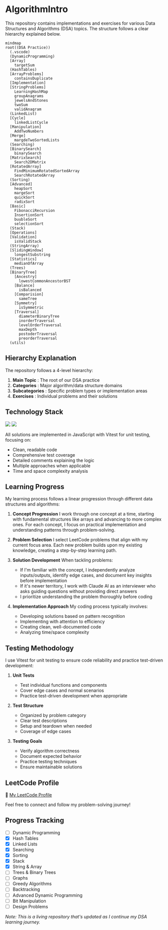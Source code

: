 # AlgorithmIntro

This repository contains implementations and exercises for various Data Structures and Algorithms (DSA) topics. The structure follows a clear hierarchy explained below.

```mermaid
mindmap
root((DSA Practice))
  (.vscode)
  (DynamicProgramming)
  [Array]
    targetSum
  (HashTables)
  [ArrayProblems]
    containsDuplicate
  [Implementation]
  [StringProblems]
    LearningHashMap
    groupAnagrams
    jewelsAndStones
    twoSum
    validAnagram
  (LinkedList)
  [Cycle]
    linkedListCycle
  [Manipulation]
    AddTwoNumbers
  [Merge]
    margdeTwoSortedLists
  (Searching)
  [BinarySearch]
    binarySearch
  [MatrixSearch]
    Search2DMatrix
  [RotatedArray]
    FindMinimumRotatedSortedArray
    SearchRotatedArray
  (Sorting)
  [Advanced]
    heapSort
    margeSort
    quickSort
    radixSort
  [Basic]
    FibonacciRecursion
    InsertionSort
    buubleSort
    selectionSort
  (Stack)
  [Operations]
  [Validation]
    isValidStack
  (StringArray)
  [SlidingWindow]
    longestSubstring
  [Statistics]
    medianOfArray
  (Trees)
  [BinaryTree]
    [Ancestry]
      lowestCommonAncestorBST
    [Balance]
      isBalanced
    [Comparision]
      sameTree
    [Symmetry]
      isSymmetric
    [Traversal]
      diameterBinaryTree
      inorderTraversal
      levelOrderTraversal
      maxDepth
      postoderTraversal
      preorderTraversal
  (utils)
```

## Hierarchy Explanation

The repository follows a 4-level hierarchy:

1. **Main Topic** : The root of our DSA practice
2. **Categories** : Major algorithm/data structure domains
3. **Subcategories** : Specific problem types or implementation areas
4. **Exercises** : Individual problems and their solutions

## Technology Stack

<img src="https://img.shields.io/badge/JavaScript-F7DF1E?style=for-the-badge&logo=javascript&logoColor=black" />
<img src="https://img.shields.io/badge/Vitest-6E9F18?style=for-the-badge&logo=vitest&logoColor=white" />

All solutions are implemented in JavaScript with Vitest for unit testing, focusing on:

- Clean, readable code
- Comprehensive test coverage
- Detailed comments explaining the logic
- Multiple approaches when applicable
- Time and space complexity analysis

## Learning Progress

My learning process follows a linear progression through different data structures and algorithms:

1. **Concept Progression**
   I work through one concept at a time,
   starting with fundamental structures like arrays and advancing to more complex ones.
   For each concept, I focus on practical implementation and
   understanding patterns through problem-solving.

2. **Problem Selection**
   I select LeetCode problems that align with my current focus area.
   Each new problem builds upon my existing knowledge,
   creating a step-by-step learning path.

3. **Solution Development**
   When tackling problems:

   - If I'm familiar with the concept, I independently analyze inputs/outputs, identify edge cases, and document key insights before implementation
   - If it's newer territory, I work with Claude AI as an interviewer who asks guiding questions without providing direct answers
   - I prioritize understanding the problem thoroughly before coding

4. **Implementation Approach**
   My coding process typically involves:
   - Developing solutions based on pattern recognition
   - Implementing with attention to efficiency
   - Creating clean, well-documented code
   - Analyzing time/space complexity

## Testing Methodology

I use Vitest for unit testing to ensure code reliability and practice test-driven development:

1. **Unit Tests**

   - Test individual functions and components
   - Cover edge cases and normal scenarios
   - Practice test-driven development when appropriate

2. **Test Structure**

   - Organized by problem category
   - Clear test descriptions
   - Setup and teardown when needed
   - Coverage of edge cases

3. **Testing Goals**
   - Verify algorithm correctness
   - Document expected behavior
   - Practice testing techniques
   - Ensure maintainable solutions

## LeetCode Profile

🔗 [My LeetCode Profile](https://leetcode.com/u/ramarm0825/)

Feel free to connect and follow my problem-solving journey!

## Progress Tracking

- [ ] Dynamic Programming
- [x] Hash Tables
- [x] Linked Lists
- [x] Searching
- [x] Sorting
- [x] Stack
- [x] String & Array
- [ ] Trees & Binary Trees
- [ ] Graphs
- [ ] Greedy Algorithms
- [ ] Backtracking
- [ ] Advanced Dynamic Programming
- [ ] Bit Manipulation
- [ ] Design Problems

_Note: This is a living repository that's updated as I continue my DSA learning journey._
